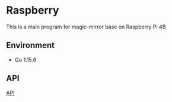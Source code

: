 # Raspberry

This is a main program for magic-mirror base on Raspberry Pi 4B

## Environment

- Go 1.15.6

## API

[API](API.md)